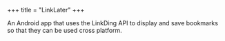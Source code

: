 +++
title = "LinkLater"
+++

An Android app that uses the LinkDing API to display and save bookmarks so that
they can be used cross platform.
